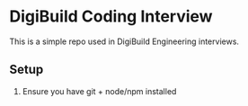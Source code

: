 # DigiBuild Coding Interview

This is a simple repo used in DigiBuild Engineering interviews.

## Setup

1. Ensure you have git + node/npm installed
